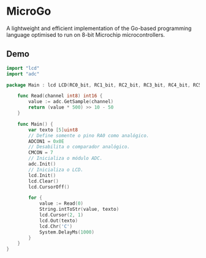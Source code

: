 # MicroGo

A lightweight and efficient implementation of the Go-based programming language optimised to run on 8-bit Microchip microcontrollers.

## Demo

```go
import "lcd"
import "adc"

package Main : lcd LCD(RC0_bit, RC1_bit, RC2_bit, RC3_bit, RC4_bit, RC5_bit, TRISC0_bit, TRISC1_bit, TRISC2_bit, TRISC3_bit, TRISC4_bit, TRISC5_bit), adc ADC() {

    func Read(channel int8) int16 {
        value := adc.GetSample(channel)
        return (value * 500) >> 10 - 50
    }

    func Main() {
        var texto [5]uint8
        // Define somente o pino RA0 como analógico.
        ADCON1 = 0x0E
        // Desabilita o comparador analógico.
        CMCON = 7
        // Inicializa o módulo ADC.
        adc.Init()
        // Inicializa o LCD.
        lcd.Init()
        lcd.Clear()
        lcd.CursorOff()

        for {
            value := Read(0)
            String.intToStr(value, texto)
            lcd.Cursor(2, 1)
            lcd.Out(texto)
            lcd.Chr('C')
            System.DelayMs(1000)
        }
    }
}
```